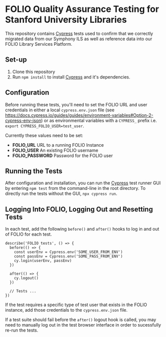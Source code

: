 # FOLIO Quality Assurance Testing for Stanford University Libraries
This repository contains [Cypress][CYPRESS] tests
used to confirm that we correctly migrated data from our Symphony
ILS as well as reference data into our FOLIO Library Services Platform.

## Set-up
1. Clone this repository
1. Run `npm install` to install [Cypress][CYPRESS] and it's dependencies.

## Configuration
Before running these tests, you'll need to set the FOLIO URL and user credentials
in either a local `cypress.env.json` file (see https://docs.cypress.io/guides/guides/environment-variables#Option-2-cypress-env-json) or as
environmental variables with a `CYPRESS_` prefix i.e. `export CYPRESS_FOLIO_USER=test_user`.

Currently these values need to be set:
- **FOLIO_URL** URL to a running FOLIO Instance
- **FOLIO_USER** An existing FOLIO username
- **FOLIO_PASSWORD** Password for the FOLIO user

## Running the Tests
After configuration and installation, you can run the [Cypress][CYPRESS]
test runner GUI by entering `npm test` from the command-line in the root
directory. To directly run the tests without the GUI, `npx cypress run`.

## Logging Into FOLIO, Logging Out and Resetting Tests
In each test, add the following `before()` and `after()` hooks to log in and out of FOLIO for each test.
```
describe('FOLIO tests', () => {
  before(() => {
    const userEnv = Cypress.env('SOME_USER_FROM_ENV')
    const passEnv = Cypress.env('SOME_PASS_FROM_ENV')
    cy.login(userEnv, passEnv)
  })

  after(() => {
    cy.logout()
  })

  // Tests ...
})
```
If the test requires a specific type of test user that exists in the FOLIO instance, add those credentials
to the `cypress.env.json` file.

If a test suite should fail before the `after()` logout hook is called, you may need to manually log out in the
test browser interface in order to sucessfully re-run the tests.

[CYPRESS]: https://cypress.io

